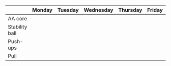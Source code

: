 | | Monday | Tuesday | Wednesday | Thursday | Friday | Saturday | Sunday |
| ---- | ---- | ---- | ---- | ---- | ---- | ---- | ---- | 
| AA core | |  | | | | | |
| Stability ball |  | | | | | | |
| Push-ups |  | | | | | | |
| Pull